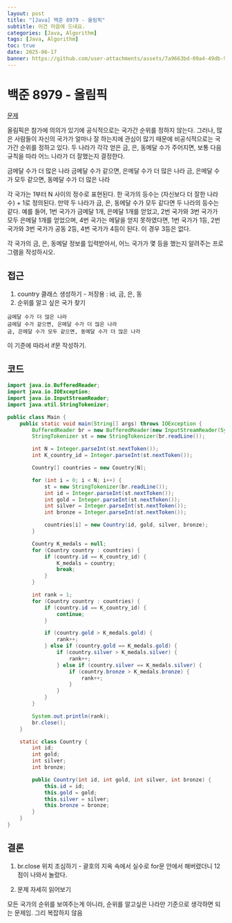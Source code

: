 ```yaml
---
layout: post
title: "[Java] 백준 8979 - 올림픽"
subtitle: 이건 마음에 드네요.
categories: [Java, Algorithm]
tags: [Java, Algorithm]
toc: true
date: 2025-06-17
banner: https://github.com/user-attachments/assets/7a9663bd-09a4-49db-9b32-edb5adcedc96
---
```


# 백준 8979 - 올림픽

[문제](https://www.acmicpc.net/problem/8979)

올림픽은 참가에 의의가 있기에 공식적으로는 국가간 순위를 정하지 않는다. 그러나, 많은 사람들이 자신의 국가가 얼마나 잘 하는지에 관심이 많기 때문에 비공식적으로는 국가간 순위를 정하고 있다. 두 나라가 각각 얻은 금, 은, 동메달 수가 주어지면, 보통 다음 규칙을 따라 어느 나라가 더 잘했는지 결정한다.

금메달 수가 더 많은 나라
금메달 수가 같으면, 은메달 수가 더 많은 나라
금, 은메달 수가 모두 같으면, 동메달 수가 더 많은 나라

각 국가는 1부터 N 사이의 정수로 표현된다. 한 국가의 등수는 (자신보다 더 잘한 나라 수) + 1로 정의된다. 만약 두 나라가 금, 은, 동메달 수가 모두 같다면 두 나라의 등수는 같다. 예를 들어, 1번 국가가 금메달 1개, 은메달 1개를 얻었고, 2번 국가와 3번 국가가 모두 은메달 1개를 얻었으며, 4번 국가는 메달을 얻지 못하였다면, 1번 국가가 1등, 2번 국가와 3번 국가가 공동 2등, 4번 국가가 4등이 된다. 이 경우 3등은 없다.

각 국가의 금, 은, 동메달 정보를 입력받아서, 어느 국가가 몇 등을 했는지 알려주는 프로그램을 작성하시오.

## 접근

1. country 클래스 생성하기 - 저장용 : id, 금, 은, 동
2. 순위를 알고 싶은 국가 찾기

```
금메달 수가 더 많은 나라
금메달 수가 같으면, 은메달 수가 더 많은 나라
금, 은메달 수가 모두 같으면, 동메달 수가 더 많은 나라
```

이 기준에 따라서 if문 작성하기.

## 코드

```java
import java.io.BufferedReader;
import java.io.IOException;
import java.io.InputStreamReader;
import java.util.StringTokenizer;

public class Main {
    public static void main(String[] args) throws IOException {
        BufferedReader br = new BufferedReader(new InputStreamReader(System.in));
        StringTokenizer st = new StringTokenizer(br.readLine());

        int N = Integer.parseInt(st.nextToken());
        int K_country_id = Integer.parseInt(st.nextToken());

        Country[] countries = new Country[N];

        for (int i = 0; i < N; i++) {
            st = new StringTokenizer(br.readLine());
            int id = Integer.parseInt(st.nextToken());
            int gold = Integer.parseInt(st.nextToken());
            int silver = Integer.parseInt(st.nextToken());
            int bronze = Integer.parseInt(st.nextToken());

            countries[i] = new Country(id, gold, silver, bronze);
        }

        Country K_medals = null;
        for (Country country : countries) {
            if (country.id == K_country_id) {
                K_medals = country;
                break;
            }
        }

        int rank = 1;
        for (Country country : countries) {
            if (country.id == K_country_id) {
                continue;
            }

            if (country.gold > K_medals.gold) {
                rank++;
            } else if (country.gold == K_medals.gold) {
                if (country.silver > K_medals.silver) {
                    rank++;
                } else if (country.silver == K_medals.silver) {
                    if (country.bronze > K_medals.bronze) {
                        rank++;
                    }
                }
            }
        }

        System.out.println(rank);
        br.close();
    }

    static class Country {
        int id;
        int gold;
        int silver;
        int bronze;

        public Country(int id, int gold, int silver, int bronze) {
            this.id = id;
            this.gold = gold;
            this.silver = silver;
            this.bronze = bronze;
        }
    }
}
```

## 결론

1. br.close 위치 조심하기 - 괄호의 지옥 속에서 실수로 for문 안에서 해버렸더니 12점이 나와서 놀랐다.

2. 문제 자세히 읽어보기

모든 국가의 순위를 보여주는게 아니라, 순위를 알고싶은 나라만 기준으로 생각하면 되는 문제임. 그리 복잡하지 않음
